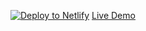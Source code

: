[![Deploy to Netlify](https://www.netlify.com/img/deploy/button.svg)](https://app.netlify.com/sites/phaglp-g/deploys)
[Live Demo](https://phaglp-g.netlify.app)
